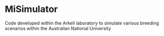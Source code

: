 # MiSimulator
Code developed within the Arkell laboratory to simulate various breeding scenarios within the Australian National University
